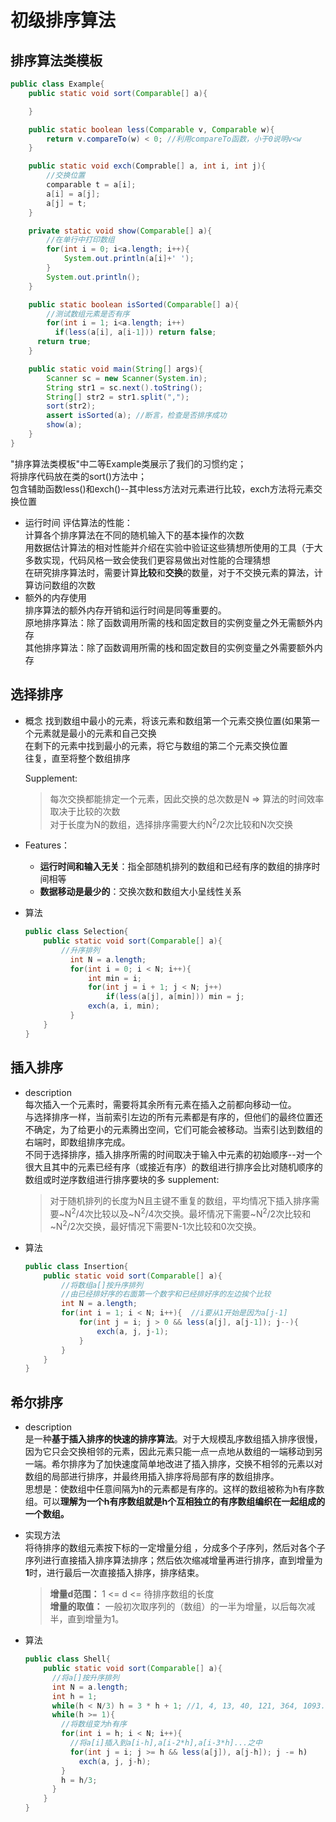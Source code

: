 # 初级排序算法

## 排序算法类模板

  ```java
  public class Example{
      public static void sort(Comparable[] a){

      }

      public static boolean less(Comparable v, Comparable w){
          return v.compareTo(w) < 0; //利用compareTo函数，小于0说明v<w
      }

      public static void exch(Comprable[] a, int i, int j){
          //交换位置
          comparable t = a[i];
          a[i] = a[j];
          a[j] = t;
      }

      private static void show(Comparable[] a){
          //在单行中打印数组
          for(int i = 0; i<a.length; i++){
              System.out.println(a[i]+' ');
          }
          System.out.println();
      }

      public static boolean isSorted(Comparable[] a){
          //测试数组元素是否有序
          for(int i = 1; i<a.length; i++)
            if(less(a[i], a[i-1])) return false;
        return true;
      }

      public static void main(String[] args){
          Scanner sc = new Scanner(System.in);
          String str1 = sc.next().toString();
          String[] str2 = str1.split(",");
          sort(str2);
          assert isSorted(a); //断言，检查是否排序成功
          show(a);
      }
  }
  ```
  
  "排序算法类模板"中二等Example类展示了我们的习惯约定；<br>
  将排序代码放在类的sort()方法中；<br>
  包含辅助函数less()和exch()--其中less方法对元素进行比较，exch方法将元素交换位置<br>

- 运行时间
    评估算法的性能：<br>
    计算各个排序算法在不同的随机输入下的基本操作的次数<br>
    用数据估计算法的相对性能并介绍在实验中验证这些猜想所使用的工具（于大多数实现，代码风格一致会使我们更容易做出对性能的合理猜想<br>
    在研究排序算法时，需要计算**比较**和**交换**的数量，对于不交换元素的算法，计算访问数组的次数
- 额外的内存使用<br>
    排序算法的额外内存开销和运行时间是同等重要的。<br>
    原地排序算法：除了函数调用所需的栈和固定数目的实例变量之外无需额外内存<br>
    其他排序算法：除了函数调用所需的栈和固定数目的实例变量之外需要额外内存<br>

## 选择排序

- 概念
    找到数组中最小的元素，将该元素和数组第一个元素交换位置(如果第一个元素就是最小的元素和自己交换<br>
    在剩下的元素中找到最小的元素，将它与数组的第二个元素交换位置<br>
    往复，直至将整个数组排序<br>

  Supplement:  
  >每次交换都能排定一个元素，因此交换的总次数是N => 算法的时间效率取决于比较的次数<br>
  > 对于长度为N的数组，选择排序需要大约N<sup>2</sup>/2次比较和N次交换
- Features：
  - **运行时间和输入无关**：指全部随机排列的数组和已经有序的数组的排序时间相等
  - **数据移动是最少的**：交换次数和数组大小呈线性关系
- 算法

  ```java
  public class Selection{
      public static void sort(Comparable[] a){
          //升序排列
            int N = a.length;
            for(int i = 0; i < N; i++){
                int min = i;
                for(int j = i + 1; j < N; j++)
                    if(less(a[j], a[min])) min = j;
                exch(a, i, min);
            }
      }
  }
  ```

## 插入排序

- description<br>
  每次插入一个元素时，需要将其余所有元素在插入之前都向移动一位。<br>
  与选择排序一样，当前索引左边的所有元素都是有序的，但他们的最终位置还不确定，为了给更小的元素腾出空间，它们可能会被移动。当索引达到数组的右端时，即数组排序完成。<br>
  不同于选择排序，插入排序所需的时间取决于输入中元素的初始顺序--对一个很大且其中的元素已经有序（或接近有序）的数组进行排序会比对随机顺序的数组或时逆序数组进行排序要块的多
  supplement:
  >对于随机排列的长度为N且主键不重复的数组，平均情况下插入排序需要~N<sup>2</sup>/4次比较以及~N<sup>2</sup>/4次交换。最坏情况下需要~N<sup>2</sup>/2次比较和~N<sup>2</sup>/2次交换，最好情况下需要N-1次比较和0次交换。
- 算法

  ```java
  public class Insertion{
      public static void sort(Comparable[] a){
          //将数组a[]按升序排列
          //由已经排好序的右面第一个数字和已经排好序的左边挨个比较
          int N = a.length;
          for(int i = 1; i < N; i++){  //i要从1开始是因为a[j-1]
              for(int j = i; j > 0 && less(a[j], a[j-1]); j--){
                  exch(a, j, j-1);
              }
          }
      }
  }
  ```

## 希尔排序

- description<br>
  是一种**基于插入排序的快速的排序算法**。对于大规模乱序数组插入排序很慢，因为它只会交换相邻的元素，因此元素只能一点一点地从数组的一端移动到另一端。希尔排序为了加快速度简单地改进了插入排序，交换不相邻的元素以对数组的局部进行排序，并最终用插入排序将局部有序的数组排序。<br>
  思想是：使数组中任意间隔为h的元素都是有序的。这样的数组被称为h有序数组。可以**理解为一个h有序数组就是h个互相独立的有序数组编织在一起组成的一个数组。**<br>
- 实现方法<br>
  将待排序的数组元素按下标的一定增量分组 ，分成多个子序列，然后对各个子序列进行直接插入排序算法排序；然后依次缩减增量再进行排序，直到增量为**1**时，进行最后一次直接插入排序，排序结束。
  >**增量d范围：** 1 <= d <= 待排序数组的长度<br>
  >**增量的取值：** 一般初次取序列的（数组）的一半为增量，以后每次减半，直到增量为1。
- 算法<br>
  
  ```java
  public class Shell{
      public static void sort(Comparable[] a){
        //将a[]按升序排列
        int N = a.length;
        int h = 1;
        while(h < N/3) h = 3 * h + 1; //1, 4, 13, 40, 121, 364, 1093...
        while(h >= 1){
          //将数组变为h有序
          for(int i = h; i < N; i++){
            //将a[i]插入到a[i-h],a[i-2*h],a[i-3*h]...之中
            for(int j = i; j >= h && less(a[j]), a[j-h]); j -= h)
              exch(a, j, j-h);
          }
          h = h/3;
        }
      }
  }
  ```
  